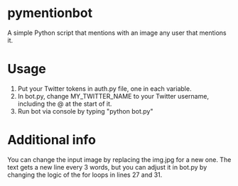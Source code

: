 # pymentionbot
A simple Python script that mentions with an image any user that mentions it.

# Usage
1. Put your Twitter tokens in auth.py file, one in each variable.
2. In bot.py, change MY_TWITTER_NAME to your Twitter username, including the @ at the start of it.
3. Run bot via console by typing "python bot.py"

# Additional info
You can change the input image by replacing the img.jpg for a new one.
The text gets a new line every 3 words, but you can adjust it in bot.py by changing the logic of the for loops in lines 27 and 31.
